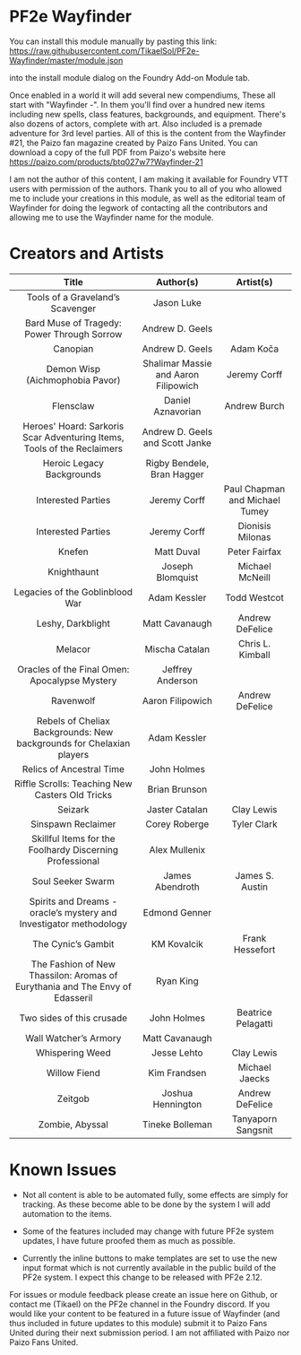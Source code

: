 # PF2e Wayfinder

You can install this module manually by pasting this link: https://raw.githubusercontent.com/TikaelSol/PF2e-Wayfinder/master/module.json

into the install module dialog on the Foundry Add-on Module tab.

Once enabled in a world it will add several new compendiums, These all start with "Wayfinder -".  In them you'll find over a hundred new items including new spells, class features, backgrounds, and equipment.  There's also dozens of actors, complete with art.  Also included is a premade adventure for 3rd level parties.  All of this is the content from the Wayfinder #21, the Paizo fan magazine created by Paizo Fans United.  You can download a copy of the full PDF from Paizo's website here https://paizo.com/products/btq027w7?Wayfinder-21

I am not the author of this content, I am making it available for Foundry VTT users with permission of the authors.  Thank you to all of you who allowed me to include your creations in this module, as well as the editorial team of Wayfinder for doing the legwork of contacting all the contributors and allowing me to use the Wayfinder name for the module.

# Creators and Artists

|                                     Title                                    |               Author(s)              |            Artist(s)           |
|:----------------------------------------------------------------------------:|:------------------------------------:|:------------------------------:|
| Tools of a Graveland’s Scavenger                                             | Jason Luke                           |                                |
| Bard Muse of Tragedy: Power Through Sorrow                                   | Andrew D. Geels                      |                                |
| Canopian                                                                     | Andrew D. Geels                      | Adam Koča                      |
| Demon Wisp (Aichmophobia Pavor)                                              | Shalimar Massie and Aaron Filipowich | Jeremy Corff                   |
| Flensclaw                                                                    | Daniel Aznavorian                    | Andrew Burch                   |
| Heroes' Hoard: Sarkoris Scar Adventuring Items, Tools of the Reclaimers      | Andrew D. Geels and Scott Janke      |                                |
| Heroic Legacy Backgrounds                                                    | Rigby Bendele, Bran Hagger           |                                |
| Interested Parties                                                           | Jeremy Corff                         | Paul Chapman and Michael Tumey |
| Interested Parties                                                           | Jeremy Corff                         | Dionisis Milonas               |
| Knefen                                                                       | Matt Duval                           | Peter Fairfax                  |
| Knighthaunt                                                                  | Joseph Blomquist                     | Michael McNeill                |
| Legacies of the Goblinblood War                                              | Adam Kessler                         | Todd Westcot                   |
| Leshy, Darkblight                                                            | Matt Cavanaugh                       | Andrew DeFelice                |
| Melacor                                                                      | Mischa Catalan                       | Chris L. Kimball               |
| Oracles of the Final Omen: Apocalypse   Mystery                              | Jeffrey Anderson                     |                                |
| Ravenwolf                                                                    | Aaron Filipowich                     | Andrew DeFelice                |
| Rebels of Cheliax Backgrounds: New backgrounds for Chelaxian players         | Adam Kessler                         |                                |
| Relics of Ancestral Time                                                     | John Holmes                          |                                |
| Riffle Scrolls: Teaching New Casters Old Tricks                              | Brian Brunson                        |                                |
| Seizark                                                                      | Jaster Catalan                       | Clay Lewis                     |
| Sinspawn Reclaimer                                                           | Corey Roberge                        | Tyler Clark                    |
| Skillful Items for the Foolhardy Discerning Professional                     | Alex Mullenix                        |                                |
| Soul Seeker Swarm                                                            | James Abendroth                      | James S. Austin                |
| Spirits and Dreams - oracle’s mystery and Investigator methodology           | Edmond Genner                        |                                |
| The Cynic’s Gambit                                                           | KM Kovalcik                          | Frank Hessefort                |
| The Fashion of New Thassilon: Aromas of Eurythania and The Envy of Edasseril | Ryan King                            |                                |
| Two sides of this crusade                                                    | John Holmes                          | Beatrice Pelagatti             |
| Wall Watcher’s Armory                                                        | Matt Cavanaugh                       |                                |
| Whispering Weed                                                              | Jesse Lehto                          | Clay Lewis                     |
| Willow Fiend                                                                 | Kim Frandsen                         | Michael Jaecks                 |
| Zeitgob                                                                      | Joshua Hennington                    | Andrew DeFelice                |
| Zombie, Abyssal                                                              | Tineke Bolleman                      | Tanyaporn Sangsnit             |


# Known Issues

- Not all content is able to be automated fully, some effects are simply for tracking.  As these become able to be done by the system I will add automation to the items.

- Some of the features included may change with future PF2e system updates, I have future proofed them as much as possible.

- Currently the inline buttons to make templates are set to use the new input format which is not currently available in the public build of the PF2e system.  I expect this change to be released with PF2e 2.12.


For issues or module feedback please create an issue here on Github, or contact me (Tikael) on the PF2e channel in the Foundry discord.  If you would like your content to be featured in a future issue of Wayfinder (and thus included in future updates to this module) submit it to Paizo Fans United during their next submission period.  I am not affiliated with Paizo nor Paizo Fans United.

